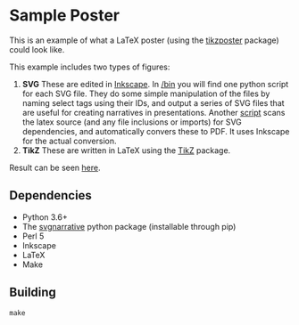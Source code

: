 # Sample Poster

This is an example of what a LaTeX poster (using the [tikzposter](https://www.ctan.org/pkg/tikzposter) package) could look like.

This example includes two types of figures:
1. **SVG** These are edited in [Inkscape](https://inkscape.org). In [/bin](bin) you will find one python script for each SVG file. They do some simple manipulation of the files by naming select tags using their IDs, and output a series of SVG files that are useful for creating narratives in presentations. Another [script](bin/generate-tex-includes) scans the latex source (and any file inclusions or imports) for SVG dependencies, and automatically convers these to PDF. It uses Inkscape for the actual conversion.
2. **TikZ** These are written in LaTeX using the [TikZ](https://en.wikibooks.org/wiki/LaTeX/PGF/TikZ) package.

Result can be seen [here](doc/Aslak%20Johansen%20Research%20-%20Poster.pdf).

## Dependencies

- Python 3.6+
- The [svgnarrative](https://pypi.org/project/svgnarrative/) python package (installable through pip)
- Perl 5
- Inkscape
- LaTeX
- Make

## Building

```shell
make
```


